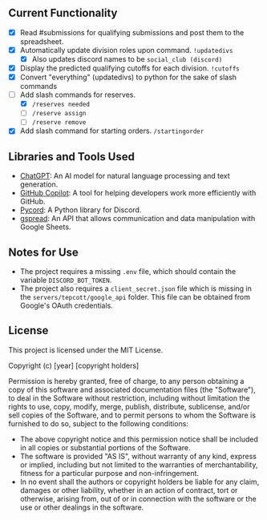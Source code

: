 ## Current Functionality
- [x] Read #submissions for qualifying submissions and post them to the spreadsheet.
- [x] Automatically update division roles upon command. `!updatedivs`
    - [x] Also updates discord names to be `social_club (discord)`
- [x] Display the predicted qualifying cutoffs for each division. `!cutoffs`
- [x] Convert "everything" (updatedivs) to python for the sake of slash commands
- [ ] Add slash commands for reserves. 
    - [x] `/reserves needed` 
    - [ ] `/reserve assign`
    - [ ] `/reserve remove`
- [x] Add slash command for starting orders. `/startingorder`

## Libraries and Tools Used
- [ChatGPT](https://openai.com/blog/chatgpt/): An AI model for natural language processing and text generation.
- [GitHub Copilot](https://github.com/features/copilot): A tool for helping developers work more efficiently with GitHub.
- [Pycord](https://docs.pycord.dev/en/stable/api/index.html): A Python library for Discord.
- [gspread](https://docs.gspread.org/en/latest/user-guide.html): An API that allows communication and data manipulation with Google Sheets.

## Notes for Use
- The project requires a missing `.env` file, which should contain the variable `DISCORD_BOT_TOKEN`.
- The project also requires a `client_secret.json` file which is missing in the `servers/tepcott/google_api` folder. This file can be obtained from Google's OAuth credentials.

## License
This project is licensed under the MIT License.

Copyright (c) [year] [copyright holders]

Permission is hereby granted, free of charge, to any person obtaining a copy of this software and associated documentation files (the "Software"), to deal in the Software without restriction, including without limitation the rights to use, copy, modify, merge, publish, distribute, sublicense, and/or sell copies of the Software, and to permit persons to whom the Software is furnished to do so, subject to the following conditions:

- The above copyright notice and this permission notice shall be included in all copies or substantial portions of the Software.
- The software is provided "AS IS", without warranty of any kind, express or implied, including but not limited to the warranties of merchantability, fitness for a particular purpose and non-infringement.
- In no event shall the authors or copyright holders be liable for any claim, damages or other liability, whether in an action of contract, tort or otherwise, arising from, out of or in connection with the software or the use or other dealings in the software.
